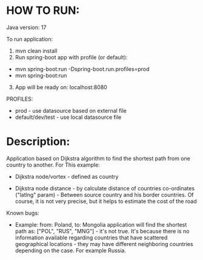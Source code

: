 HOW TO RUN:
=============================================

Java version: 17

To run application:
1. mvn clean install
2. Run spring-boot app with profile (or default):
- mvn spring-boot:run -Dspring-boot.run.profiles=prod
- mvn spring-boot:run

3. App will be ready on: localhost:8080


PROFILES:
- prod - use datasource based on external file
- default/dev/test - use local datasource file


Description:
=============================================

Application based on Dijkstra algorithm to find the shortest path from one country to another. For This example:
- Dijkstra node/vortex - defined as country

- Dijkstra node distance - by calculate distance of countries co-ordinates ("latlng" param) - Between source country 
  and his border countries.
  Of course, it is not very precise, but it helps to estimate the cost of the road


Known bugs:
- Example: from: Poland, to: Mongolia application will find the shortest path as: ["POL", "RUS", "MNG"] - it's not 
  true. It's because there is no information available regarding countries that have scattered geographical locations - they may have different neighboring countries depending on the case. For example Russia.